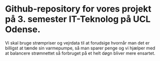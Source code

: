# Github-repository for vores projekt på 3. semester IT-Teknolog på UCL Odense.

Vi skal bruge strømpriser og vejrdata til at forudsige hvornår man det er billigst at tænde sin varmepumpe, så man sparer penge og vi hjælper med at balancere strømnettet så forbruget på et helt døgn bliver mere ensartet.
